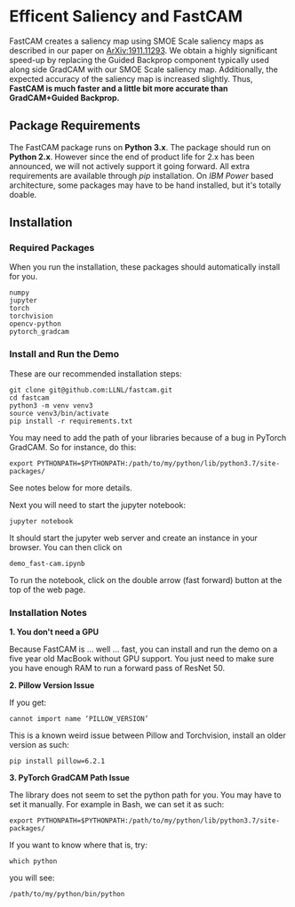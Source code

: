 # Efficent Saliency and FastCAM 

FastCAM creates a saliency map using SMOE Scale saliency maps as described in our paper on 
[ArXiv:1911.11293](https://arxiv.org/abs/1911.11293). We obtain a highly significant speed-up by replacing
the Guided Backprop component typically used along side GradCAM with our SMOE Scale saliency map.
Additionally, the expected accuracy of the saliency map is increased slightly. Thus, **FastCAM is much faster and a little bit more accurate than GradCAM+Guided Backprop.** 

## Package Requirements

The FastCAM package runs on **Python 3.x**. The package should run on **Python 2.x**. However since 
the end of product life for 2.x has been announced, we will not actively support it going forward. 
All extra requirements are available through *pip* installation. On *IBM Power* based architecture, 
some packages may have to be hand installed, but it's totally doable. 

## Installation

### Required Packages

When you run the installation, these packages should automatically install for you. 

	numpy
	jupyter
	torch
	torchvision
	opencv-python
	pytorch_gradcam

### Install and Run the Demo

These are our recommended installation steps:

	git clone git@github.com:LLNL/fastcam.git 
	cd fastcam 
	python3 -m venv venv3 
	source venv3/bin/activate
	pip install -r requirements.txt
	
You may need to add the path of your libraries because of a bug in PyTorch GradCAM. So for instance, do this:

	export PYTHONPATH=$PYTHONPATH:/path/to/my/python/lib/python3.7/site-packages/

See notes below for more details. 

Next you will need to start the jupyter notebook:

	jupyter notebook
	
It should start the jupyter web server and create an instance in your browser. You can then click on

	demo_fast-cam.ipynb
	
To run the notebook, click on the double arrow (fast forward) button at the top of the web page. 

### Installation Notes

**1. You don't need a GPU**

Because FastCAM is ... well ... fast, you can install and run the demo on a five year old MacBook without GPU support. You just need to make sure you have enough RAM to run a forward pass of ResNet 50.  

**2. Pillow Version Issue**

If you get:

	cannot import name ‘PILLOW_VERSION’
	
This is a known weird issue between Pillow and Torchvision, install an older version as such:

	pip install pillow=6.2.1
	
**3. PyTorch GradCAM Path Issue**

The library does not seem to set the python path for you. You may have to set it manually. For example in Bash,
we can set it as such:

	export PYTHONPATH=$PYTHONPATH:/path/to/my/python/lib/python3.7/site-packages/
	
If you want to know where that is, try:

	which python
	
you will see:

	/path/to/my/python/bin/python


